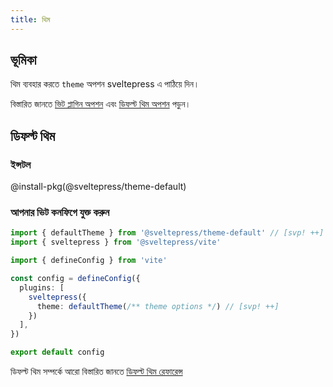 ```yaml
---
title: থিম
---
```


## ভূমিকা

থিম ব্যবহার করতে `theme` অপশন sveltepress এ পাঠিয়ে দিন।

বিস্তারিত জানতে [ভিট প্লাগিন অপশন](/reference/vite-plugin/) এবং [ডিফল্ট থিম অপশন](/reference/default-theme/) পড়ুন।

## ডিফল্ট থিম

### ইন্সটল

@install-pkg(@sveltepress/theme-default)

### আপনার ভিট কনফিগে যুক্ত করুন

```ts title="vite.config.(js|ts)"
import { defaultTheme } from '@sveltepress/theme-default' // [svp! ++]
import { sveltepress } from '@sveltepress/vite'

import { defineConfig } from 'vite'

const config = defineConfig({
  plugins: [
    sveltepress({
      theme: defaultTheme(/** theme options */) // [svp! ++]
    })
  ],
})

export default config
```

ডিফল্ট থিম সম্পর্কে আরো বিস্তারিত জানতে [ডিফল্ট থিম রেফারেন্স](/reference/default-theme/#Theme-Options)
